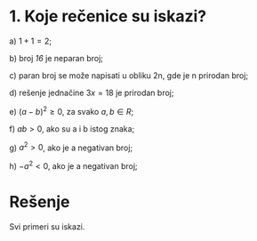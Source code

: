 # 1. Koje rečenice su iskazi?

a) $1 + 1 = 2$;

b) broj *16* je neparan broj;

c) paran broj se može napisati u obliku 2n, gde je n prirodan broj;

d) rešenje jednačine $3x = 18$ je prirodan broj;

e) $(a - b)^2 \ge 0$, za svako $a, b \in R$;

f) $ab > 0$, ako su a i b istog znaka;

g) $a^2 > 0$, ako je a negativan broj;

h) $-a^2 < 0$, ako je a negativan broj;

# Rešenje

Svi primeri su iskazi.
